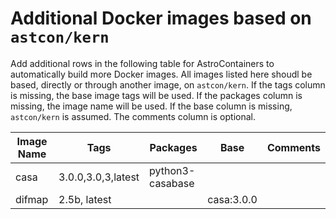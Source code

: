 # Additional Docker images based on `astcon/kern`

Add additional rows in the following table for AstroContainers to
automatically build more Docker images.
All images listed here shoudl be based, directly or through another
image, on `astcon/kern`.
If the tags column is missing, the base image tags will be used.
If the packages column is missing, the image name will be used.
If the base column is missing, `astcon/kern` is assumed.
The comments column is optional.

Image Name | Tags | Packages | Base | Comments
--- | --- | --- | --- | ---
casa | 3.0.0,3.0,3,latest | python3-casabase
difmap | 2.5b, latest | | casa:3.0.0
